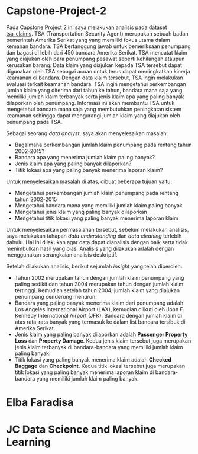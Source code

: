 # Capstone-Project-2
Pada Capstone Project 2 ini saya melakukan analisis pada dataset [tsa_claims](https://www.kaggle.com/datasets/terminal-security-agency/tsa-claims-database). TSA (Transportation Security Agent) merupakan sebuah badan pemerintah Amerika Serikat yang yang memiliki fokus utama dalam kemanan bandara. TSA bertanggung jawab untuk pemeriksaan penumpang dan bagasi di lebih dari 450 bandara Amerika Serikat. TSA mencatat klaim yang diajukan oleh para penumpang pesawat seperti kehilangan ataupun kerusakan barang. Data klaim yang diajukan kepada TSA tersebut dapat digunakan oleh TSA sebagai acuan untuk terus dapat meningkatkan kinerja keamanan di bandara. Dengan data klaim tersebut, TSA ingin melakukan evaluasi terkait keamanan bandara. TSA ingin mengetahui perkembangan jumlah klaim yang diterima dari tahun ke tahun, bandara mana saja yang memiliki jumlah klaim terbanyak serta jenis klaim apa yang paling banyak dilaporkan oleh penumpang. Informasi ini akan membantu TSA untuk mengetahui bandara mana saja yang membutuhkan peningkatan sistem keamanan sehingga dapat mengurangi jumlah klaim yang diajukan oleh penumpang pada TSA. 

Sebagai seorang *data analyst*, saya akan menyelesaikan masalah:

* Bagaimana perkembangan jumlah klaim penumpang pada rentang tahun 2002-2015?
* Bandara apa yang menerima jumlah klaim paling banyak?
* Jenis klaim apa yang paling banyak dilaporkan?
* Titik lokasi apa yang paling banyak menerima laporan klaim?

Untuk menyelesaikan masalah di atas, dibuat beberapa tujuan yaitu:
* Mengetahui perkembangan jumlah klaim penumpang pada rentang tahun 2002-2015
* Mengetahui bandara mana yang memiliki jumlah klaim paling banyak
* Mengetahui jenis klaim yang paling banyak dilaporkan
* Mengetahui titik lokasi yang paling banyak menerima laporan klaim

Untuk menyelesaikan permasalahan tersebut, sebelum melakukan analisis, saya melakukan tahapan *data understanding* dan *data cleaning* terlebih dahulu. Hal ini dilakukan agar data dapat dianalisis dengan baik serta tidak menimbulkan hasil yang bias. Analisis yang dilakukan adalah dengan menggunakan serangkaian analisis deskriptif. 

Setelah dilakukan analisis, berikut sejumlah *insight* yang telah diperoleh:
* Tahun 2002 merupakan tahun dengan jumlah klaim penumpang yang paling sedikit dan tahun 2004 merupakan tahun dengan jumlah klaim tertinggi. Kemudian setelah tahun 2004, jumlah klaim yang diajukan penumpang cenderung menurun.
 * Bandara yang paling banyak menerima klaim dari penumpang adalah Los Angeles International Airport (LAX), kemudian diikuti oleh John F. Kennedy International Airport (JFK). Bandara dengan jumlah klaim di atas rata-rata banyak yang termasuk ke dalam list bandara tersibuk di Amerika Serikat.
 * Jenis klaim yang paling banyak dilaporkan adalah **Passenger Property Loss** dan **Property Damage**. Kedua jenis klaim tersebut juga merupakan jenis klaim terbanyak di bandara-bandara yang memiliki jumlah klaim paling banyak.
 * Titik lokasi yang paling banyak menerima klaim adalah **Checked Baggage** dan **Checkpoint**. Kedua titik lokasi tersebut juga merupakan titik lokasi yang paling banyak menerima laporan klaim di bandara-bandara yang memiliki jumlah klaim paling banyak.


# Elba Faradisa
# JC Data Science and Machine Learning

